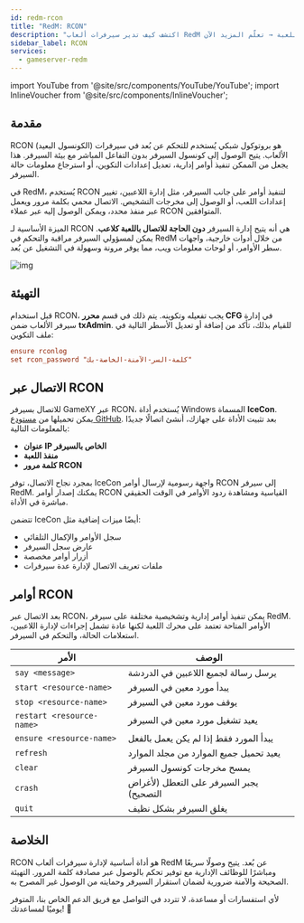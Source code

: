 ```yaml
---
id: redm-rcon
title: "RedM: RCON"
description: "اكتشف كيف تدير سيرفرات ألعاب RedM عن بُعد بأمان وكفاءة بدون الحاجة لتكون داخل اللعبة → تعلّم المزيد الآن"
sidebar_label: RCON
services:
  - gameserver-redm
---
```


import YouTube from '@site/src/components/YouTube/YouTube';
import InlineVoucher from '@site/src/components/InlineVoucher';

## مقدمة

RCON (الكونسول البعيد) هو بروتوكول شبكي يُستخدم للتحكم عن بُعد في سيرفرات الألعاب. يتيح الوصول إلى كونسول السيرفر بدون التفاعل المباشر مع بيئة السيرفر. هذا يجعل من الممكن تنفيذ أوامر إدارية، تعديل إعدادات التكوين، أو استرجاع معلومات حالة السيرفر.

في RedM، يُستخدم RCON لتنفيذ أوامر على جانب السيرفر، مثل إدارة اللاعبين، تغيير إعدادات اللعب، أو الوصول إلى مخرجات التشخيص. الاتصال محمي بكلمة مرور ويعمل عبر منفذ محدد، ويمكن الوصول إليه عبر عملاء RCON المتوافقين.

الميزة الأساسية لـ RCON هي أنه يتيح إدارة السيرفر **دون الحاجة للاتصال باللعبة كلاعب**. يمكن لمسؤولي السيرفر مراقبة والتحكم في RedM من خلال أدوات خارجية، واجهات سطر الأوامر، أو لوحات معلومات ويب، مما يوفر مرونة وسهولة في التشغيل عن بُعد.

![img](https://screensaver01.zap-hosting.com/index.php/s/iEAHnZ6FnQdWn7e/preview)

<InlineVoucher />

## التهيئة

قبل استخدام RCON، يجب تفعيله وتكوينه. يتم ذلك في قسم **محرر CFG** في إدارة سيرفر الألعاب ضمن **txAdmin**. للقيام بذلك، تأكد من إضافة أو تعديل الأسطر التالية في ملف التكوين:

```cfg
ensure rconlog
set rcon_password "كلمة-السر-الآمنة-الخاصة-بك"
```



## الاتصال عبر RCON

للاتصال بسيرفر GameXY عبر RCON، يُستخدم أداة Windows المسماة **IceCon**. يمكن تحميلها من [مستودع GitHub](https://github.com/icedream/icecon). بعد تثبيت الأداة على جهازك، أنشئ اتصالًا جديدًا بالمعلومات التالية:

- **عنوان IP الخاص بالسيرفر**  
- **منفذ اللعبة**
- **كلمة مرور RCON**

بمجرد نجاح الاتصال، توفر IceCon واجهة رسومية لإرسال أوامر RCON إلى سيرفر RedM. يمكنك إصدار أوامر RCON القياسية ومشاهدة ردود الأوامر في الوقت الحقيقي مباشرة في الأداة.

تتضمن IceCon أيضًا ميزات إضافية مثل:

- سجل الأوامر والإكمال التلقائي  
- عارض سجل السيرفر  
- أزرار أوامر مخصصة  
- ملفات تعريف الاتصال لإدارة عدة سيرفرات



## أوامر RCON

بعد الاتصال عبر RCON، يمكن تنفيذ أوامر إدارية وتشخيصية مختلفة على سيرفر RedM. الأوامر المتاحة تعتمد على محرك اللعبة لكنها عادة تشمل إجراءات لإدارة اللاعبين، استعلامات الحالة، والتحكم في السيرفر.

| الأمر                     | الوصف                                            |
| ------------------------- | ------------------------------------------------- |
| `say <message>`           | يرسل رسالة لجميع اللاعبين في الدردشة             |
| `start <resource-name>`   | يبدأ مورد معين في السيرفر                          |
| `stop <resource-name>`    | يوقف مورد معين في السيرفر                          |
| `restart <resource-name>` | يعيد تشغيل مورد معين في السيرفر                    |
| `ensure <resource-name>`  | يبدأ المورد فقط إذا لم يكن يعمل بالفعل            |
| `refresh`                 | يعيد تحميل جميع الموارد من مجلد الموارد            |
| `clear`                   | يمسح مخرجات كونسول السيرفر                        |
| `crash`                   | يجبر السيرفر على التعطل (لأغراض التصحيح)          |
| `quit`                    | يغلق السيرفر بشكل نظيف                             |



## الخلاصة

RCON هو أداة أساسية لإدارة سيرفرات ألعاب RedM عن بُعد. يتيح وصولًا سريعًا ومباشرًا للوظائف الإدارية مع توفير تحكم بالوصول عبر مصادقة كلمة المرور. التهيئة الصحيحة والآمنة ضرورية لضمان استقرار السيرفر وحمايته من الوصول غير المصرح به.

لأي استفسارات أو مساعدة، لا تتردد في التواصل مع فريق الدعم الخاص بنا، المتوفر يوميًا لمساعدتك! 🙂

<InlineVoucher />